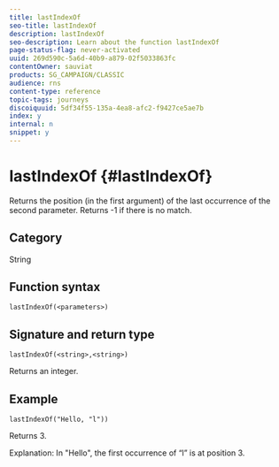 ```yaml
---
title: lastIndexOf
seo-title: lastIndexOf
description: lastIndexOf
seo-description: Learn about the function lastIndexOf
page-status-flag: never-activated
uuid: 269d590c-5a6d-40b9-a879-02f5033863fc
contentOwner: sauviat
products: SG_CAMPAIGN/CLASSIC
audience: rns
content-type: reference
topic-tags: journeys
discoiquuid: 5df34f55-135a-4ea8-afc2-f9427ce5ae7b
index: y
internal: n
snippet: y
---
```


# lastIndexOf {#lastIndexOf}

Returns the position (in the first argument) of the last occurrence of the second parameter. Returns -1 if there is no match.

## Category

String

## Function syntax

`lastIndexOf(<parameters>)`

## Signature and return type

`lastIndexOf(<string>,<string>)`

Returns an integer.

## Example

`lastIndexOf("Hello, "l"))`

Returns 3.

Explanation: In "Hello", the first occurrence of “l” is at position 3.
